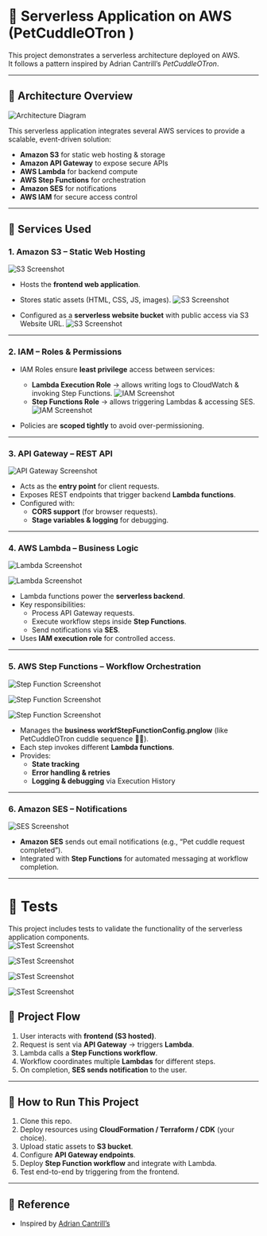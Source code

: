 
# 🐾 Serverless Application on AWS (PetCuddleOTron )

This project demonstrates a serverless architecture deployed on AWS.  
It follows a pattern inspired by Adrian Cantrill’s *PetCuddleOTron*.

---

## 📌 Architecture Overview

![Architecture Diagram](./petcuddle-O-Tronarchitecture.png)

This serverless application integrates several AWS services to provide a scalable, event-driven solution:
- **Amazon S3** for static web hosting & storage
- **Amazon API Gateway** to expose secure APIs
- **AWS Lambda** for backend compute
- **AWS Step Functions** for orchestration
- **Amazon SES** for notifications
- **AWS IAM** for secure access control

---

## 📂 Services Used

### 1. Amazon S3 – Static Web Hosting
![S3 Screenshot](./Enables3StaticHosting.png)

- Hosts the **frontend web application**.
- Stores static assets (HTML, CSS, JS, images).
![S3 Screenshot](./UploadObject.png)

- Configured as a **serverless website bucket** with public access via S3 Website URL.
![S3 Screenshot](./s3PublicBucketPolicy.png)

---

### 2. IAM – Roles & Permissions
- IAM Roles ensure **least privilege** access between services:
  - **Lambda Execution Role** → allows writing logs to CloudWatch & invoking Step Functions.
    ![IAM Screenshot](./LambdaRole.png)
  - **Step Functions Role** → allows triggering Lambdas & accessing SES.  
    ![IAM Screenshot](./StateMachineRole.png)
  
- Policies are **scoped tightly** to avoid over-permissioning.  

---

### 3. API Gateway – REST API
![API Gateway Screenshot](./APIGateway(rest).png)
- Acts as the **entry point** for client requests.  
- Exposes REST endpoints that trigger backend **Lambda functions**.  
- Configured with:
  - **CORS support** (for browser requests).  
  - **Stage variables & logging** for debugging.  

---

### 4. AWS Lambda – Business Logic
![Lambda Screenshot](./APIlambda.png)

![Lambda Screenshot](./EmailReminderLambdaFunction.png)

- Lambda functions power the **serverless backend**.  
- Key responsibilities:
  - Process API Gateway requests.  
  - Execute workflow steps inside **Step Functions**.  
  - Send notifications via **SES**.  
- Uses **IAM execution role** for controlled access.  

---

### 5. AWS Step Functions – Workflow Orchestration
![Step Function Screenshot](./StepFunctionASL.png)

![Step Function Screenshot](./StepFunctionConfig.png)

![Step Function Screenshot](./StepFunction.png)

- Manages the **business workfStepFunctionConfig.pnglow** (like PetCuddleOTron cuddle sequence 🐶🐱).  
- Each step invokes different **Lambda functions**.  
- Provides:
  - **State tracking**  
  - **Error handling & retries**  
  - **Logging & debugging** via Execution History  

---

### 6. Amazon SES  – Notifications
![SES Screenshot](./SES.png)

- **Amazon SES** sends out email notifications (e.g., “Pet cuddle request completed”).  
- Integrated with **Step Functions** for automated messaging at workflow completion.  

---
# 🧪 Tests

This project includes tests to validate the functionality of the serverless application components.  
![STest Screenshot](./Test.png)

![STest Screenshot](./Test1.png)


![STest Screenshot](./Test2.png)

![STest Screenshot](./Test3.png)


## 📝 Project Flow

1. User interacts with **frontend (S3 hosted)**.  
2. Request is sent via **API Gateway** → triggers **Lambda**.  
3. Lambda calls a **Step Functions workflow**.  
4. Workflow coordinates multiple **Lambdas** for different steps.  
5. On completion, **SES sends notification** to the user.  

---

## 🚀 How to Run This Project

1. Clone this repo.  
2. Deploy resources using **CloudFormation / Terraform / CDK** (your choice).  
3. Upload static assets to **S3 bucket**.  
4. Configure **API Gateway endpoints**.  
5. Deploy **Step Function workflow** and integrate with Lambda.  
6. Test end-to-end by triggering from the frontend.  

---

## 🎯 Reference
- Inspired by [Adrian Cantrill’s](https://learn.cantrill.io)

